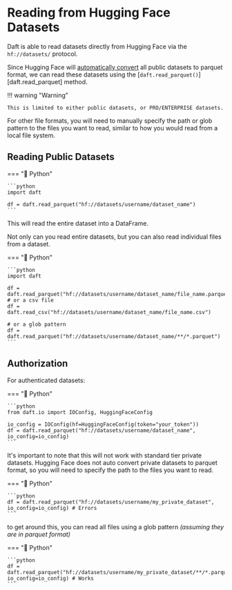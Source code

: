# Reading from Hugging Face Datasets

Daft is able to read datasets directly from Hugging Face via the `hf://datasets/` protocol.

Since Hugging Face will [automatically convert](https://huggingface.co/docs/dataset-viewer/en/parquet) all public datasets to parquet format, we can read these datasets using the [`daft.read_parquet()`][daft.read_parquet] method.

!!! warning "Warning"

    This is limited to either public datasets, or PRO/ENTERPRISE datasets.

For other file formats, you will need to manually specify the path or glob pattern to the files you want to read, similar to how you would read from a local file system.


## Reading Public Datasets

=== "🐍 Python"

    ```python
    import daft

    df = daft.read_parquet("hf://datasets/username/dataset_name")
    ```

This will read the entire dataset into a DataFrame.

Not only can you read entire datasets, but you can also read individual files from a dataset.

=== "🐍 Python"

    ```python
    import daft

    df = daft.read_parquet("hf://datasets/username/dataset_name/file_name.parquet")
    # or a csv file
    df = daft.read_csv("hf://datasets/username/dataset_name/file_name.csv")

    # or a glob pattern
    df = daft.read_parquet("hf://datasets/username/dataset_name/**/*.parquet")
    ```

## Authorization

For authenticated datasets:

=== "🐍 Python"

    ```python
    from daft.io import IOConfig, HuggingFaceConfig

    io_config = IOConfig(hf=HuggingFaceConfig(token="your_token"))
    df = daft.read_parquet("hf://datasets/username/dataset_name", io_config=io_config)
    ```

It's important to note that this will not work with standard tier private datasets.
Hugging Face does not auto convert private datasets to parquet format, so you will need to specify the path to the files you want to read.

=== "🐍 Python"

    ```python
    df = daft.read_parquet("hf://datasets/username/my_private_dataset", io_config=io_config) # Errors
    ```

to get around this, you can read all files using a glob pattern *(assuming they are in parquet format)*

=== "🐍 Python"

    ```python
    df = daft.read_parquet("hf://datasets/username/my_private_dataset/**/*.parquet", io_config=io_config) # Works
    ```
